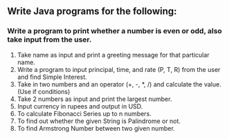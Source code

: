 ## Write Java programs for the following:

### Write a program to print whether a number is even or odd, also take input from the user.
1. Take name as input and print a greeting message for that particular name.
2. Write a program to input principal, time, and rate (P, T, R) from the user and find Simple Interest.
3. Take in two numbers and an operator (+, -, *, /) and calculate the value. (Use if conditions)
4. Take 2 numbers as input and print the largest number.
5. Input currency in rupees and output in USD.
6. To calculate Fibonacci Series up to n numbers.
7. To find out whether the given String is Palindrome or not.
8. To find Armstrong Number between two given number.